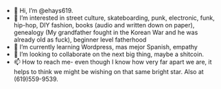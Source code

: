 - 👋 Hi, I’m @ehays619.
- 👀 I’m interested in street culture, skateboarding, punk, electronic, funk, hip-hop, DIY fashion, books (audio and written down on paper), genealogy (My grandfather fought in the Korean War and he was already old as fuck), beginner level fatherhood
- 🌱 I’m currently learning Wordpress, mas mejor Spanish, empathy
- 💞️ I’m looking to collaborate on the next big thing, maybe a shitcoin.
- 📫 How to reach me- even though I know how very far apart we are, it helps to think we might be wishing on that same bright star. Also at (619)559-9539.

<!---
ehays619/ehays619 is a ✨ special ✨ repository because its `README.md` (this file) appears on your GitHub profile.
You can click the Preview link to take a look at your changes.
--->

